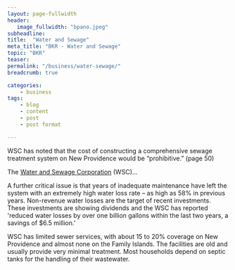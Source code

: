 ```yaml
---
layout: page-fullwidth
header:
   image_fullwidth: "bpano.jpeg"
subheadline:
title:  "Water and Sewage"
meta_title: "BKR - Water and Sewage"
topic: "BKR"
teaser: 
permalink: "/business/water-sewage/"
breadcrumb: true

categories:
    - business
tags:
    - blog
    - content
    - post
    - post format

---
```

WSC has noted that the cost of constructing a comprehensive
sewage treatment system on New Providence would be “prohibitive.” (page 50)

The [Water and Sewage Corporation][1] (WSC)...

A further critical issue is that years of inadequate maintenance have left the system with an extremely high water loss rate – as high as 58% in previous years. Non-revenue water losses are the target of recent investments. These investments are showing dividends and the WSC has reported 'reduced water losses by over one billion gallons within the last two years, a savings of $6.5 million.'

WSC has limited sewer services, with about 15 to 20% coverage on New Providence and almost none on the Family Islands. The facilities are old and usually provide very minimal treatment. Most households depend on septic tanks for the handling of their wastewater. 
<center>
<a href="http://www.vision2040bahamas.org/media/uploads/State_of_the_Nation_Summary_Report.pdf"><img src="{{ site.urlimg }}water-source.PNG" alt=""></a>
</center>

[1]: http://www.wsc.com.bs/